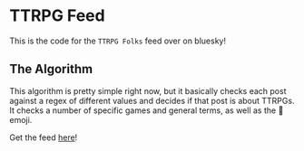 # TTRPG Feed

This is the code for the `TTRPG Folks` feed over on bluesky!

## The Algorithm

This algorithm is pretty simple right now, but it basically checks each post against a regex of different values and decides if that post is about TTRPGs. It checks a number of specific games and general terms, as well as the 🎲 emoji.

Get the feed [here](https://bsky.app/profile/did:plc:iuk433sj23ncu2oo2pfnw7fw/feed/aaabotewjkiv4)!

<!-- readme: contributors -start -->
<!-- readme: contributors -end -->